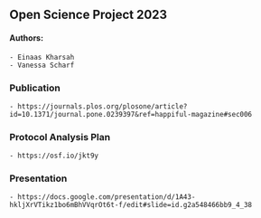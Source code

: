 ## Open Science Project 2023

#### Authors:
	- Einaas Kharsah
	- Vanessa Scharf

### Publication
	- https://journals.plos.org/plosone/article?id=10.1371/journal.pone.0239397&ref=happiful-magazine#sec006
### Protocol Analysis Plan
	- https://osf.io/jkt9y
### Presentation
	- https://docs.google.com/presentation/d/1A43-hkljXrVTikz1bo6mBhVVqrOt6t-f/edit#slide=id.g2a548466bb9_4_38

